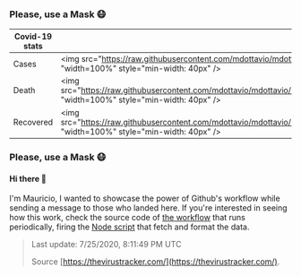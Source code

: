 

### Please, use a Mask 😷

| Covid-19 stats | | Total | Today |
|-----------------|-----------------------------|---------|---------|
| Cases | <img src="https://raw.githubusercontent.com/mdottavio/mdottavio/master/imgs/total.svg" "width=100%" style="min-width: 40px" /> | 16101039 | +169594 |
| Death | <img src="https://raw.githubusercontent.com/mdottavio/mdottavio/master/imgs/death.svg" "width=100%" style="min-width: 40px" /> | 645655 | +3770 |
| Recovered | <img src="https://raw.githubusercontent.com/mdottavio/mdottavio/master/imgs/recovered.svg" "width=100%" style="min-width: 40px" /> | 9845058 | |

### Please, use a Mask 😷

#### Hi there 👋
I'm Mauricio, I wanted to showcase the power of Github's workflow while sending a message to those who landed here.
If you're interested in seeing how this work, check the source code of [the workflow](https://github.com/mdottavio/mdottavio/blob/master/.github/workflows/updateReadme.yml) that runs periodically, firing
the [Node script](https://github.com/mdottavio/mdottavio/tree/covidstats) that fetch and format the data.

> Last update: 7/25/2020, 8:11:49 PM UTC
>
> Source [https://thevirustracker.com/](https://thevirustracker.com/).

 
